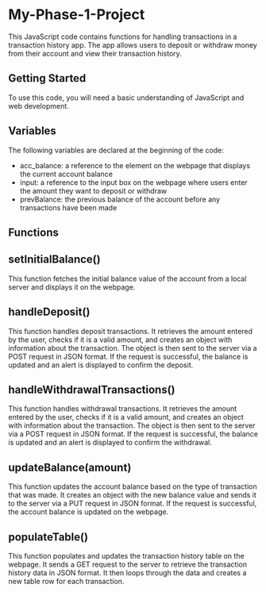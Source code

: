 # My-Phase-1-Project

This JavaScript code contains functions for handling transactions in a transaction history app. The app allows users to deposit or withdraw money from their account and view their transaction history.

## Getting Started
To use this code, you will need a basic understanding of JavaScript and web development. 
## Variables
The following variables are declared at the beginning of the code:
* acc_balance: a reference to the element on the webpage that displays the current account balance
* input: a reference to the input box on the webpage where users enter the amount they want to deposit or withdraw
* prevBalance: the previous balance of the account before any transactions have been made
## Functions
## setInitialBalance()
This function fetches the initial balance value of the account from a local server and displays it on the webpage.
## handleDeposit()
This function handles deposit transactions. It retrieves the amount entered by the user, checks if it is a valid amount, and creates an object with information about the transaction. The object is then sent to the server via a POST request in JSON format. If the request is successful, the balance is updated and an alert is displayed to confirm the deposit.
## handleWithdrawalTransactions()
This function handles withdrawal transactions. It retrieves the amount entered by the user, checks if it is a valid amount, and creates an object with information about the transaction. The object is then sent to the server via a POST request in JSON format. If the request is successful, the balance is updated and an alert is displayed to confirm the withdrawal.
## updateBalance(amount)
This function updates the account balance based on the type of transaction that was made. It creates an object with the new balance value and sends it to the server via a PUT request in JSON format. If the request is successful, the account balance is updated on the webpage.
## populateTable()
This function populates and updates the transaction history table on the webpage. It sends a GET request to the server to retrieve the transaction history data in JSON format. It then loops through the data and creates a new table row for each transaction.


  
